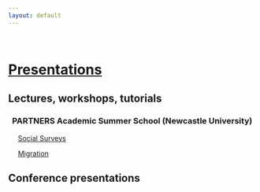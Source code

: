 ```yaml
---
layout: default
---
```


<br>

# <span style="text-decoration: underline">Presentations</span>

## Lectures, workshops, tutorials 

### &nbsp;&nbsp;PARTNERS Academic Summer School (Newcastle University)

&nbsp;&nbsp;&nbsp;&nbsp; [Social Surveys](https://cgmoreh.github.io/webslides/PASS2022/SocialSurveys/2022-SocialSurveys)

&nbsp;&nbsp;&nbsp;&nbsp; [Migration](https://cgmoreh.github.io/webslides/PASS2022/Migration/2022-Migration)


## Conference presentations
